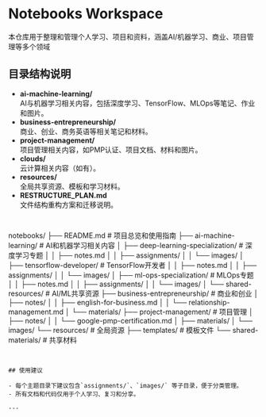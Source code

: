 # Notebooks Workspace

本仓库用于整理和管理个人学习、项目和资料，涵盖AI/机器学习、商业、项目管理等多个领域

## 目录结构说明

- **ai-machine-learning/**  
  AI与机器学习相关内容，包括深度学习、TensorFlow、MLOps等笔记、作业和图片。
- **business-entrepreneurship/**  
  商业、创业、商务英语等相关笔记和材料。
- **project-management/**  
  项目管理相关内容，如PMP认证、项目文档、材料和图片。
- **clouds/**  
  云计算相关内容（如有）。
- **resources/**  
  全局共享资源、模板和学习材料。
- **RESTRUCTURE_PLAN.md**  
  文件结构重构方案和迁移说明。

```


```
notebooks/
├── README.md                              # 项目总览和使用指南
├── ai-machine-learning/                   # AI和机器学习相关内容
│   ├── deep-learning-specialization/      # 深度学习专题
│   │   ├── notes.md
│   │   ├── assignments/
│   │   └── images/
│   ├── tensorflow-developer/              # TensorFlow开发者
│   │   ├── notes.md
│   │   ├── assignments/
│   │   └── images/
│   ├── ml-ops-specialization/             # MLOps专题
│   │   ├── notes.md
│   │   ├── assignments/
│   │   └── images/
│   └── shared-resources/                  # AI/ML共享资源
├── business-entrepreneurship/             # 商业和创业
│   ├── notes/
│   │   ├── english-for-business.md
│   │   └── relationship-management.md
│   └── materials/
├── project-management/                    # 项目管理
│   ├── notes/
│   │   └── google-pmp-certification.md
│   ├── materials/
│   └── images/
└── resources/                             # 全局资源
    ├── templates/                         # 模板文件
    └── shared-materials/                  # 共享材料
```


## 使用建议

- 每个主题目录下建议包含`assignments/`、`images/` 等子目录，便于分类管理。
- 所有文档和代码仅用于个人学习、复习和分享。

---
